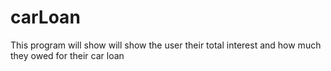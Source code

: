 # carLoan
This program will show will show the user their total interest and how much they owed for their car loan



